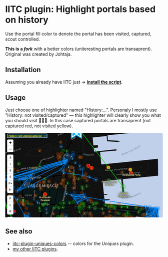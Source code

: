 # IITC plugin: Highlight portals based on history

Use the portal fill color to denote the portal has been visited, captured, scout controlled.

**This is a *fork*** with a better colors (uniteresting portals are transaprent).
Original was created by Johtaja.

Installation
------------

Assuming you already have IITC just &rarr; **[install the script](https://github.com/Eccenux/iitc-plugin-highlight-portal-history/raw/master/highlight-portal-history.user.js)**.

Usage
------------

Just choose one of highlighter named "History:...". Personaly I mostly use "History: not visited/captured" — this highlighter will clearly show you what you should visit 🚩🚶‍♂️. In this case captured portals are transaprent (not captured red, not visited yellow).

<img src="https://raw.githubusercontent.com/Eccenux/iitc-plugin-highlight-portal-history/master/screen.png" width="660" alt="">

See also
------------

* [iitc-plugin-uniques-colors](https://github.com/Eccenux/iitc-plugin-uniques-colors) -- colors for the *Uniques* plugin.
* [my other IITC plugins](https://github.com/search?q=user%3AEccenux+iitc-plugin&type=Repositories).
